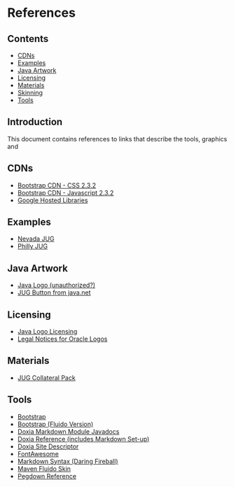 <head>
    <title>References</title>
</head>

# References

## Contents

* [CDNs](#cdns)
* [Examples](#examples)
* [Java Artwork](#artwork)
* [Licensing](#licensing)
* [Materials](#Materials)
* [Skinning](#skinning)
* [Tools](#tools)

## Introduction

This document contains references to links that describe the tools, graphics and 

## <a name="cdns" />CDNs

* [Bootstrap CDN - CSS 2.3.2](http://netdna.bootstrapcdn.com/bootstrap/2.3.2/css/bootstrap.min.css)
* [Bootstrap CDN - Javascript 2.3.2](http://netdna.bootstrapcdn.com/bootstrap/2.3.2/js/bootstrap.min.js)
* [Google Hosted Libraries](https://developers.google.com/speed/libraries/?csw=1)

## <a name="examples" />Examples

* [Nevada JUG](http://nevadajug.org/)
* [Philly JUG](http://phillyjug.com/)

## <a name="artwork" />Java Artwork

* [Java Logo (unauthorized?)](http://www.hscripts.com/freeimages/logos/software-logos/java-logo.php)
* [JUG Button from java.net](https://java.net/attachments/wiki_images/jugs/JUG_Button.gif)

## <a name="licensing" />Licensing

* [Java Logo Licensing](http://www.oracle.com/us/technologies/java/java-licensing-logo-guidelines-1908204.pdf)
* [Legal Notices for Oracle Logos](http://www.oracle.com/us/legal/logos/index.html)

## <a name="materials" />Materials

* [JUG Collateral Pack](https://java.net/projects/jugs/downloads/directory/JUG%20Collateral%20Pack%201_%202012)

## <a name="tools" />Tools

* [Bootstrap](http://getbootstrap.com/)
* [Bootstrap (Fluido Version)](http://getbootstrap.com/2.3.2/scaffolding.html#gridSystem)
* [Doxia Markdown Module Javadocs](https://maven.apache.org/doxia/doxia/doxia-modules/doxia-module-markdown/apidocs/index.html)
* [Doxia Reference (includes Markdown Set-up)](http://maven.apache.org/doxia/references/index.html)
* [Doxia Site Descriptor](https://maven.apache.org/doxia/doxia-sitetools/doxia-decoration-model/decoration.html)
* [FontAwesome](http://fortawesome.github.io/Font-Awesome/icons/)
* [Markdown Syntax (Daring Fireball)](http://daringfireball.net/projects/markdown/syntax#html)
* [Maven Fluido Skin](https://maven.apache.org/skins/maven-fluido-skin/index.html)
* [Pegdown Reference](https://github.com/sirthias/pegdown)

